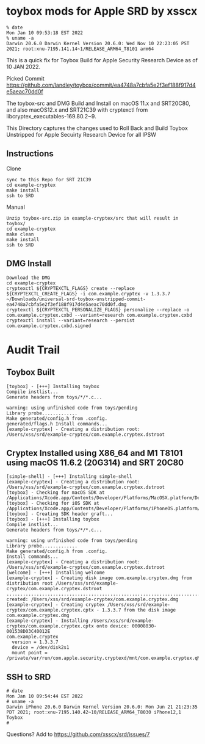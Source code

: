# toybox mods for Apple SRD by xsscx
```
% date
Mon Jan 10 09:53:18 EST 2022
% uname -a
Darwin 20.6.0 Darwin Kernel Version 20.6.0: Wed Nov 10 22:23:05 PST 2021; root:xnu-7195.141.14~1/RELEASE_ARM64_T8101 arm64
```
This is a quick fix for Toybox Build for Apple Security Research Device as of 10 JAN 2022.

Picked Commit https://github.com/landley/toybox/commit/ea4748a7cbfa5e2f3ef188f917d4e5aeac70dd0f

The toybox-src and DMG Build and Install on macOS 11.x and SRT20C80, and also macOS12.x and SRT21C39 with cryptexctl from libcryptex_executables-169.80.2~9.

This Directory captures the changes used to Roll Back and Build Toybox Unstripped for Apple Secuirty Research Device for all IPSW

Instructions
------
Clone
```
sync to this Repo for SRT 21C39
cd example-cryptex
make install
ssh to SRD
```
Manual
```
Unzip toybox-src.zip in example-cryptex/src that will result in toybox/
cd example-cryptex
make clean
make install
ssh to SRD
```
DMG Install
---
```
Download the DMG
cd example-cryptex
cryptexctl ${CRYPTEXCTL_FLAGS} create --replace ${CRYPTEXCTL_CREATE_FLAGS} -i com.example.cryptex -v 1.3.3.7 ~/Downloads/universal-srd-toybox-unstripped-commit-ea4748a7cbfa5e2f3ef188f917d4e5aeac70dd0f.dmg
cryptexctl ${CRYPTEXCTL_PERSONALIZE_FLAGS} personalize --replace -o com.example.cryptex.cxbd --variant=research com.example.cryptex.cxbd
cryptexctl install --variant=research --persist com.example.cryptex.cxbd.signed
```
# Audit Trail
Toybox Built
----
```
[toybox] - [+++] Installing toybox
Compile instlist...
Generate headers from toys/*/*.c...

warning: using unfinished code from toys/pending
Library probe.............
Make generated/config.h from .config.
generated/flags.h Install commands...
[example-cryptex] - Creating a distribution root: /Users/xss/srd/example-cryptex/com.example.cryptex.dstroot
```
Cryptex Installed using X86_64 and M1 T8101 using macOS 11.6.2 (20G314) and SRT 20C80
---
```
[simple-shell] - [+++] Installing simple-shell
[example-cryptex] - Creating a distribution root: /Users/xss/srd/example-cryptex/com.example.cryptex.dstroot
[toybox] - Checking for macOS SDK at /Applications/Xcode.app/Contents/Developer/Platforms/MacOSX.platform/Developer/SDKs/MacOSX12.1.sdk
[toybox] - Checking for iOS SDK at /Applications/Xcode.app/Contents/Developer/Platforms/iPhoneOS.platform/Developer/SDKs/iPhoneOS15.2.sdk
[toybox] - Creating SDK header graft...
[toybox] - [+++] Installing toybox
Compile instlist...
Generate headers from toys/*/*.c...

warning: using unfinished code from toys/pending
Library probe.............
Make generated/config.h from .config.
Install commands...
[example-cryptex] - Creating a distribution root: /Users/xss/srd/example-cryptex/com.example.cryptex.dstroot
[welcome] - [+++] Installing welcome
[example-cryptex] - Creating disk image com.example.cryptex.dmg from distribution root /Users/xss/srd/example-cryptex/com.example.cryptex.dstroot
......................................................................................................................
created: /Users/xss/srd/example-cryptex/com.example.cryptex.dmg
[example-cryptex] - Creating cryptex /Users/xss/srd/example-cryptex/com.example.cryptex.cptx - 1.3.3.7 from the disk image com.example.cryptex.dmg
[example-cryptex] - Installing /Users/xss/srd/example-cryptex/com.example.cryptex.cptx onto device: 00008030-001538D03C40012E
com.example.cryptex
  version = 1.3.3.7
  device = /dev/disk2s1
  mount point = /private/var/run/com.apple.security.cryptexd/mnt/com.example.cryptex.qMFb61
```
SSH to SRD
----
```
# date
Mon Jan 10 09:54:44 EST 2022
# uname -a
Darwin iPhone 20.6.0 Darwin Kernel Version 20.6.0: Mon Jun 21 21:23:35 PDT 2021; root:xnu-7195.140.42~10/RELEASE_ARM64_T8030 iPhone12,1 Toybox
#
```

Questions? Add to https://github.com/xsscx/srd/issues/7
